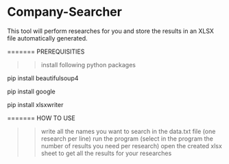 # Company-Searcher

This tool will perform researches for you and store the results in an XLSX file automatically generated.

======= PREREQUISITIES
>> install following python packages

pip install beautifulsoup4

pip install google

pip install xlsxwriter
 
======= HOW TO USE
>> write all the names you want to search in the data.txt file (one research per line)
>> run the program (select in the program the number of results you need per research)
>> open the created xlsx sheet to get all the results for your researches
